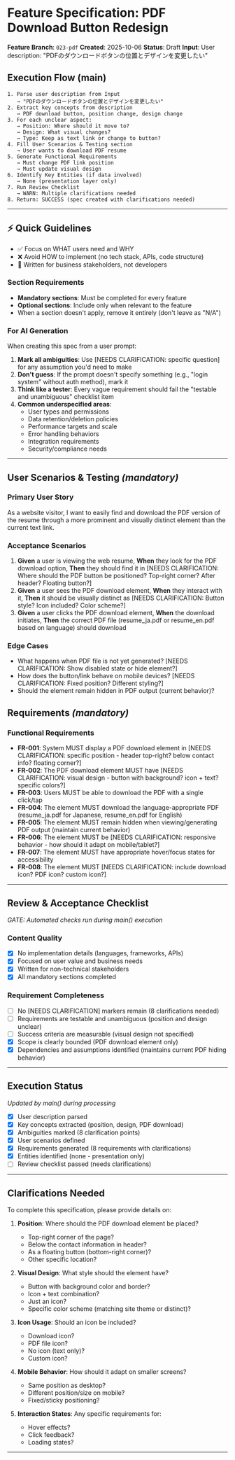 # Feature Specification: PDF Download Button Redesign

**Feature Branch**: `023-pdf`
**Created**: 2025-10-06
**Status**: Draft
**Input**: User description: "PDFのダウンロードボタンの位置とデザインを変更したい"

## Execution Flow (main)
```
1. Parse user description from Input
   → "PDFのダウンロードボタンの位置とデザインを変更したい"
2. Extract key concepts from description
   → PDF download button, position change, design change
3. For each unclear aspect:
   → Position: Where should it move to?
   → Design: What visual changes?
   → Type: Keep as text link or change to button?
4. Fill User Scenarios & Testing section
   → User wants to download PDF resume
5. Generate Functional Requirements
   → Must change PDF link position
   → Must update visual design
6. Identify Key Entities (if data involved)
   → None (presentation layer only)
7. Run Review Checklist
   → WARN: Multiple clarifications needed
8. Return: SUCCESS (spec created with clarifications needed)
```

---

## ⚡ Quick Guidelines
- ✅ Focus on WHAT users need and WHY
- ❌ Avoid HOW to implement (no tech stack, APIs, code structure)
- 👥 Written for business stakeholders, not developers

### Section Requirements
- **Mandatory sections**: Must be completed for every feature
- **Optional sections**: Include only when relevant to the feature
- When a section doesn't apply, remove it entirely (don't leave as "N/A")

### For AI Generation
When creating this spec from a user prompt:
1. **Mark all ambiguities**: Use [NEEDS CLARIFICATION: specific question] for any assumption you'd need to make
2. **Don't guess**: If the prompt doesn't specify something (e.g., "login system" without auth method), mark it
3. **Think like a tester**: Every vague requirement should fail the "testable and unambiguous" checklist item
4. **Common underspecified areas**:
   - User types and permissions
   - Data retention/deletion policies  
   - Performance targets and scale
   - Error handling behaviors
   - Integration requirements
   - Security/compliance needs

---

## User Scenarios & Testing *(mandatory)*

### Primary User Story
As a website visitor, I want to easily find and download the PDF version of the resume through a more prominent and visually distinct element than the current text link.

### Acceptance Scenarios
1. **Given** a user is viewing the web resume, **When** they look for the PDF download option, **Then** they should find it in [NEEDS CLARIFICATION: Where should the PDF button be positioned? Top-right corner? After header? Floating button?]
2. **Given** a user sees the PDF download element, **When** they interact with it, **Then** it should be visually distinct as [NEEDS CLARIFICATION: Button style? Icon included? Color scheme?]
3. **Given** a user clicks the PDF download element, **When** the download initiates, **Then** the correct PDF file (resume_ja.pdf or resume_en.pdf based on language) should download

### Edge Cases
- What happens when PDF file is not yet generated? [NEEDS CLARIFICATION: Show disabled state or hide element?]
- How does the button/link behave on mobile devices? [NEEDS CLARIFICATION: Fixed position? Different styling?]
- Should the element remain hidden in PDF output (current behavior)?

## Requirements *(mandatory)*

### Functional Requirements
- **FR-001**: System MUST display a PDF download element in [NEEDS CLARIFICATION: specific position - header top-right? below contact info? floating corner?]
- **FR-002**: The PDF download element MUST have [NEEDS CLARIFICATION: visual design - button with background? icon + text? specific colors?]
- **FR-003**: Users MUST be able to download the PDF with a single click/tap
- **FR-004**: The element MUST download the language-appropriate PDF (resume_ja.pdf for Japanese, resume_en.pdf for English)
- **FR-005**: The element MUST remain hidden when viewing/generating PDF output (maintain current behavior)
- **FR-006**: The element MUST be [NEEDS CLARIFICATION: responsive behavior - how should it adapt on mobile/tablet?]
- **FR-007**: The element MUST have appropriate hover/focus states for accessibility
- **FR-008**: The element MUST [NEEDS CLARIFICATION: include download icon? PDF icon? custom icon?]

---

## Review & Acceptance Checklist
*GATE: Automated checks run during main() execution*

### Content Quality
- [x] No implementation details (languages, frameworks, APIs)
- [x] Focused on user value and business needs
- [x] Written for non-technical stakeholders
- [x] All mandatory sections completed

### Requirement Completeness
- [ ] No [NEEDS CLARIFICATION] markers remain (8 clarifications needed)
- [ ] Requirements are testable and unambiguous (position and design unclear)
- [ ] Success criteria are measurable (visual design not specified)
- [x] Scope is clearly bounded (PDF download element only)
- [x] Dependencies and assumptions identified (maintains current PDF hiding behavior)

---

## Execution Status
*Updated by main() during processing*

- [x] User description parsed
- [x] Key concepts extracted (position, design, PDF download)
- [x] Ambiguities marked (8 clarification points)
- [x] User scenarios defined
- [x] Requirements generated (8 requirements with clarifications)
- [x] Entities identified (none - presentation only)
- [ ] Review checklist passed (needs clarifications)

---

## Clarifications Needed

To complete this specification, please provide details on:

1. **Position**: Where should the PDF download element be placed?
   - Top-right corner of the page?
   - Below the contact information in header?
   - As a floating button (bottom-right corner)?
   - Other specific location?

2. **Visual Design**: What style should the element have?
   - Button with background color and border?
   - Icon + text combination?
   - Just an icon?
   - Specific color scheme (matching site theme or distinct)?

3. **Icon Usage**: Should an icon be included?
   - Download icon?
   - PDF file icon?
   - No icon (text only)?
   - Custom icon?

4. **Mobile Behavior**: How should it adapt on smaller screens?
   - Same position as desktop?
   - Different position/size on mobile?
   - Fixed/sticky positioning?

5. **Interaction States**: Any specific requirements for:
   - Hover effects?
   - Click feedback?
   - Loading states?

---
